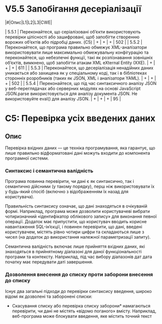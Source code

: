 # V5.5 Запобігання десеріалізації

|#|Опис|L1|L2|L3|CWE|

| 5.5.1 | Переконайтеся, що серіалізовані об’єкти використовують перевірки цілісності або зашифровані, щоб запобігти створенню ворожих об’єктів або підробці даних. (C5) | + | + | + | 502 |
| 5.5.2 | Переконайтеся, що програма правильно обмежує XML-аналізатори використовувати лише максимально обмежувальну конфігурацію та переконайтеся, що небезпечні функції, такі як розпізнавання зовнішніх об’єктів, вимкнено, щоб запобігти атакам XML eXternal Entity (XXE). | + | + | + | 611 |
| 5.5.3 | Переконайтеся, що десеріалізація ненадійних даних уникається або захищена як у спеціальному коді, так і в бібліотеках сторонніх розробників (таких як JSON, XML і аналізатори YAML). | + | + | + | 502 | 
| 5.5.4 | Переконайтеся, що під час синтаксичного аналізу JSON у веб-переглядачах або серверних модулях на основі JavaScript JSON.parse використовується для аналізу документа JSON. Не використовуйте eval() для аналізу JSON. | + | + | + | 95 |


# C5: Перевірка усіх введених даних

## Oпис
Перевірка вхідних даних — це техніка програмування, яка гарантує, що лише правильно відформатовані дані можуть входити до компонента програмної системи.
### Синтаксис і семантична валідність
Програма повинна перевірити, чи дані є як синтаксично, так і семантично дійсними (у такому порядку), перш ніж використовувати їх у будь-який спосіб (включно з відображенням їх назад для користувача).

Правильність синтаксису означає, що дані знаходяться в очікуваній формі. Наприклад, програма може дозволити користувачеві вибрати чотиризначний «ідентифікатор облікового запису» для виконання певної операції. Додаток має припустити, що користувач вводить корисне навантаження SQL-ін’єкції, і повинен перевірити, що дані, введені користувачем, містять рівно чотири цифри та складаються лише з чисел (на додаток до використання належної параметризації запиту).

Семантична валідність включає лише прийняття вхідних даних, які знаходяться в прийнятному діапазоні для даної функціональності програми та контексту. Наприклад, під час вибору діапазонів дат дата початку має передувати даті завершення.

### Дозволення внесення до списку проти заборони внесення до списку
Існує два загальні підходи до перевірки синтаксису введення, широко відомі як дозволені та заборонені списки:

- Скасування списку або перевірка списку заборони* намагаються перевірити, чи дані не містять «відомо поганого» вмісту. Наприклад, веб-програма може блокувати введення, яке містить точний текст <SCRIPT>, щоб запобігти XSS. Однак цього захисту можна уникнути за допомогою тегу сценарію в нижньому регістрі або тегу сценарію зі змішаним регістром.
- Перевірка дозволених списків або білих списків намагається перевірити, чи певні дані відповідають набору «відомо хороших» правил. Наприклад, правило перевірки білого списку для штату США буде 2-літерним кодом, який є лише одним із дійсних штатів США.

**Важливо** Під час створення безпечного програмного забезпечення рекомендованим мінімальним підходом є білий список. Скасування списків схильне до помилок, і його можна обійти за допомогою різних методів ухилення, і може бути небезпечним, якщо залежати від самого себе. Незважаючи на те, що заборони в списку часто можна уникнути, це часто може допомогти виявити очевидні атаки. Таким чином, у той час як білий список допомагає обмежити поверхню атаки, забезпечуючи правильну синтаксичну та семантичну валідність даних, заборонений список допомагає виявляти та потенційно зупиняти очевидні атаки.

### Перевірка на стороні клієнта та на стороні сервера
Перевірка введених даних має завжди виконуватися на стороні сервера для безпеки. Хоча перевірка на стороні клієнта може бути корисною як для функціональних цілей, так і для деяких цілей безпеки, часто її можна легко обійти. Це робить перевірку на стороні сервера ще важливішою для безпеки. Наприклад, перевірка JavaScript може попередити користувача про те, що певне поле має складатися з чисел, але серверна програма повинна перевірити, що надіслані дані складаються лише з чисел у відповідному числовому діапазоні для цієї функції.

### Проблеми перевірки серіалізованих даних
Деякі форми введення настільки складні, що перевірка може лише мінімально захистити програму. Наприклад, небезпечно десеріалізувати ненадійні дані або дані, якими може маніпулювати зловмисник. Єдиний безпечний архітектурний шаблон полягає в тому, щоб не приймати серіалізовані об’єкти з ненадійних джерел або лише десеріалізувати в обмеженій ємності лише для простих типів даних. Ви повинні уникати обробки серіалізованих форматів даних і використовувати легші для захисту формати, такі як JSON, коли це можливо.

Якщо це неможливо, розгляньте серію засобів захисту під час обробки серіалізованих даних.
- Реалізуйте перевірки цілісності або шифрування серіалізованих об’єктів, щоб запобігти створенню ворожих об’єктів або підробці даних.
- Застосування строгих обмежень типу під час десеріалізації перед створенням об’єкта; зазвичай код очікує визначеного набору класів. Були продемонстровані шляхи обходу цієї техніки.
- Ізолюйте код, який десеріалізується, щоб він запускався в середовищах з дуже низькими привілеями, наприклад у тимчасових контейнерах.
- Реєстрація винятків і помилок десеріалізації безпеки, наприклад, коли вхідний тип не є очікуваним типом або десеріалізація створює винятки.
- Обмежте або відстежуйте вхідне та вихідне підключення до мережі з контейнерів або серверів, які десеріалізуються.
- Відстежуйте десеріалізацію, сповіщаючи, якщо користувач постійно десеріалізується.

### Неочікуваний вхід користувача (масове призначення)

Деякі фреймворки підтримують автоматичне прив’язування параметрів запитів HTTP до об’єктів на стороні сервера, які використовуються програмою. Ця функція автоматичного прив’язування може дозволити зловмиснику оновлювати об’єкти на стороні сервера, які не призначені для модифікації. За допомогою цієї функції зловмисник може змінити свій рівень контролю доступу або обійти заплановану бізнес-логіку програми.

Ця атака має кілька назв, зокрема: масове призначення, автоматичне прив’язування та впровадження об’єктів.

Як простий приклад, якщо об’єкт користувача має поле привілеїв, яке визначає рівень привілеїв користувача в програмі, зловмисник може шукати сторінки, на яких змінено дані користувача, і додати привілей=admin до надісланих параметрів HTTP. Якщо автоматичне прив’язування ввімкнено незахищеним способом, об’єкт на стороні сервера, що представляє користувача, буде відповідно змінено.

Для цього можна використовувати два підходи:
- Уникайте безпосереднього зв’язування введених даних і замість цього використовуйте об’єкти передачі даних (DTO).
- Увімкніть автоматичне прив’язування, але встановіть правила білого списку для кожної сторінки чи функції, щоб визначити, які поля можна автоматично прив’язувати.

### Функціональність перевірки в бібліотеках і фреймворках
Усі мови та більшість фреймворків надають бібліотеки перевірки або функції, які слід використовувати для перевірки даних. Бібліотеки перевірки зазвичай охоплюють загальні типи даних, вимоги до довжини, діапазони цілих чисел, перевірки «є нулем» тощо. Багато бібліотек і фреймворків перевірки дозволяють визначити ваш власний регулярний вираз або логіку для спеціальної перевірки таким чином, щоб програміст міг використовувати ці функції у вашій програмі. Приклади функцій перевірки включають функції фільтрів PHP або Hibernate Validator для Java. Приклади дезінфікуючих засобів HTML включають метод очищення Ruby on Rails, OWASP Java HTML Sanitizer або DOMPurify.



# CWE-502: Десеріалізація ненадійних даних

## Опис
The application deserializes untrusted data without sufficiently verifying that the resulting data will be valid.

## Детальний опис 
Часто зручно серіалізувати об’єкти для зв’язку або зберегти їх для подальшого використання. Однак десеріалізовані дані або код часто можна змінити без використання наданих функцій доступу, якщо вони не використовують криптографію для захисту. Більше того, будь-яка криптографія все одно буде захистом на стороні клієнта, що є небезпечним припущенням безпеки.

Дані, яким не можна довіряти, не можна вважати правильними.

Коли розробники не накладають обмежень на «ланцюжки гаджетів» або серії екземплярів і викликів методів, які можуть самостійно виконуватися під час процесу десеріалізації (тобто до того, як об’єкт буде повернено абоненту), інколи зловмисники можуть використовувати їх для виконувати несанкціоновані дії, наприклад генерувати оболонку.

## Платформи, що застосовуються
Cписок показує можливі області, для яких може виникнути дана слабкість. Вони можуть стосуватися конкретних іменованих мов, операційних систем, архітектур, парадигм, технологій або класу таких платформ. Платформа вказана разом із частотою появи даного недоліку для цього екземпляра.

*Мови*
- Java (невизначена поширеність)
- Ruby (невизначена поширеність)
- PHP (невизначена поширеність)
- Python (невизначена поширеність)
- JavaScript (невизначена поширеність)
*Технології*
- Клас: ICS/OT (часто поширений)

## Загальні наслідки

| Область застосування | Вплив | Ймовірність |
| Цілісність | Технічний вплив: зміна даних програми; Неочікуваний стан Зловмисники можуть змінювати неочікувані об’єкти або дані, які вважалися безпечними для модифікації. | |
| Доступність | Технічний вплив: DoS: споживання ресурсів (ЦП)Якщо функція робить припущення про те, коли завершувати роботу, на основі сторожового в рядку, вона легко може ніколи не припинити роботу. | |
| Інше | Технічний вплив: залежить від контексту. Наслідки можуть сильно відрізнятися, оскільки це залежить від того, які об’єкти чи методи десеріалізуються та як вони використовуються. Припускати, що код десеріалізованого об’єкта дійсний, небезпечно та може стати причиною експлуатаці | |

## Ймовірність експлойту
Середня




